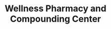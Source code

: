 ---
title: "Wellness Pharmacy and Compounding Center"
url: /raleigh/wellness-pharmacy-and-compounding-center/
shop: Drogerie
---